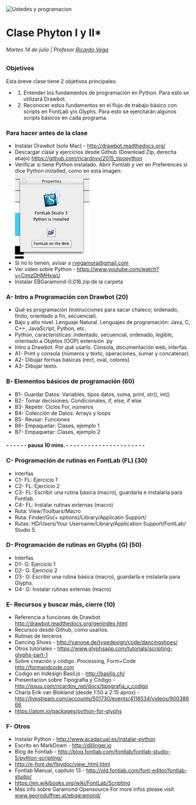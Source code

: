 ![Ustedes y programacion](http://meseconomie.com/wp-content/uploads/2012/07/chat-hugs.jpg)

# Clase Phyton I y II*
###### Martes 14 de julio | Profesor [Ricardo Vega](www.ricardov.cl)

### Objetivos
Esta breve clase tiene 2 objetivos principales: 
- 1. Entender los fundamentos de programación en Python. Para esto se utilizará Drawbot.
- 2. Reconocer estos fundamentos en el flujo de trabajo básico con scripts en FontLab y/o Glyphs. Para esto se ejercitarán algunos scripts básicos en cada programa. 

### Para hacer antes de la clase
- Instalar Drawbot (solo Mac) - http://drawbot.readthedocs.org/
- Descargar clase y ejercicios desde Github (Download Zip, derecha abajo) https://github.com/ricardovv/2015_tipopython 
- Verificar si tiene Python instalado. Abrir Fontlab y ver en Preferences si dice Python installed, como en esta imagen: ![imagen](https://raw.githubusercontent.com/ricardovv/2015_tipopython/master/img/fontlabProperties.png)
- Si no lo tienen, avisar a rvegamora@gmail.com
- Ver video sobre Python - https://www.youtube.com/watch?v=CjmzDHMHxwU
- Instalar EBGaramond-0.016.zip de la carpeta 

### A- Intro a Programación con Drawbot (20)
- Qué es programación (instrucciones para sacar chaleco; ordenado, finito, orientado a fin, secuencial).
- Bajo y alto nivel. Lenguaje Natural. Lenguajes de programación: Java, C, C++, JavaScript, Python, etc.  
- Python, características: indentado, secuencial, ordenado, legible, orientado a Objetos (OOP) extensión .py
- Intro a Drawbot: Por qué usarlo. Consola, documentación web, interfas. 
- A1- Print y consola (números y texto, operaciones, sumar y concatenar).
- A2- Dibujar formas básicas (rect, oval, colores).
- A3- Dibujar texto.

### B- Elementos básicos de programación (60)
- B1- Guardar Datos: Variables, tipos datos, suma, print, str(), int()
- B2- Tomar decisiones: Condicionales, if, else, if else
- B3- Repetir: Ciclos For, números
- B4- Colección de Datos: Arrays y loops
- B5- Reusar: Funciones
- B6- Empaquetar: Clases, ejemplo 1
- B7- Empaquetar: Clases, ejemplo 2

#### - - - - - - pausa 10 mins. - - - - - - - - - - - - - - - - - - - - - - 

### C- Programación de rutinas en FontLab (FL) (30)
- Interfas
- C1- FL: Ejercicio 1 
- C2- FL: Ejercicio 2 
- C3- FL: Escribir una rutina básica (macro), guardarla e instalarla para Fontlab.  
- C4- FL: Instalar rutinas externas (macro) 
- Ruta: View/Toolbars/Macro
- Ruta: Finder/Go(+ options)/Library/Applicatin Support/ 
- Rutas: HD/Users/Your Username/Library/Application Support/FontLab/ Studio 5.
 
### D- Programación de rutinas en Glyphs (G) (50)
- Interfas
- D1- G: Ejercicio 1 
- D2- G: Ejercicio 2 
- D3- G: Escribir una rutina básica (macro), guardarla e instalarla para Glyphs.  
- D4- G: Instalar rutinas externas (macro)

### E- Recursos y buscar más, cierre (10)
- Referencia a funciones de Drawbot http://drawbot.readthedocs.org/genindex.html 
- Recursos desde Github, como usarlos.  
- Rutinas de terceros 
- Dancing Shoes - http://yanone.de/typedesign/code/dancingshoes/
- Otros tutoriales - https://www.glyphsapp.com/tutorials/scripting-glyphs-part-1
- Sobre creación y código. Processing, Form+Code http://formandcode.com  
- Codigo en Indesign Basil.js - http://basiljs.ch/
- Presentacion sobre Tipografía y Código - http://issuu.com/ricardov_net/docs/tipografia_y_codigo
- Charla Erik van Blokland (desde 1:50 a 2:15 aprox) - http://livestream.com/accounts/501730/events/4118534/videos/90038666
- https://atom.io/packages/python-for-glyphs

### F- Otros
- Instalar Python - http://www.acadacual.es/instalar-python 
- Escrito en MarkDown - http://dillinger.io 
- Blog de Fontlab - http://blog.fontlab.com/fontlab/fontlab-studio-5/python-scripting/
- http://e-font.de/flpydoc/view_html.html
- Fontlab Manual, capitulo 13 - http://old.fontlab.com/font-editor/fontlab-studio/
- https://en.wikibooks.org/wiki/FontLab/Scripting
- Mas info sobre Garamond Opensource For more infos please visit www.georgduffner.at/ebgaramond/

